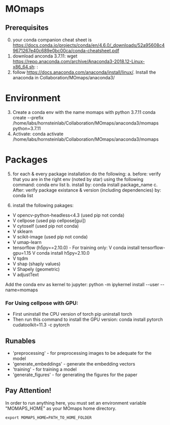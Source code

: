 # MOmaps

## Prerequisites
0. your conda companion cheat sheet is https://docs.conda.io/projects/conda/en/4.6.0/_downloads/52a95608c49671267e40c689e0bc00ca/conda-cheatsheet.pdf
1. download anconda 3.7.11: 
	wget https://repo.anaconda.com/archive/Anaconda3-2018.12-Linux-x86_64.sh: : 
2. follow https://docs.anaconda.com/anaconda/install/linux/. Install the anaconda in Collaboration/MOmaps/anaconda3/

# Environment
3. Create a conda env with the name momaps with python 3.7.11
	conda create --prefix /home/labs/hornsteinlab/Collaboration/MOmaps/anaconda3/momaps python=3.7.11
4. Activate:
conda activate /home/labs/hornsteinlab/Collaboration/MOmaps/anaconda3/momaps

# Packages
5. for each & every package installation do the following:
  a. before: verify that you are in the right env (noted by star) using the following command:
   conda env list
  b. install by: 
   conda install package_name 
  c. After: verify package existance & version (including dependencies) by:
   conda list

6. install the following pakages:
- V opencv-python-headless<4.3 (used pip not conda)
- V cellpose (used pip cellpose[gui])
- V cytoself (used pip not conda)
- V sklearn
- V scikit-image (used pip not conda)
- V umap-learn
- tensorflow (h5py==2.10.0) - For training only:
    V conda install tensorflow-gpu=1.15
    V conda install h5py=2.10.0
- V tqdm
- V shap (shaply values)
- V Shapely (geometric) 
- V adjustText

Add the conda env as kernel to jupyter:
python -m ipykernel install --user --name=momaps

### For Using cellpose with GPU:
- First uninstall the CPU version of torch
  pip uninstall torch
- Then run this command to install the GPU version:
  conda install pytorch cudatoolkit=11.3 -c pytorch

## Runables
- 'preprocessing' - for preprocessing images to be adequate for the model
- 'generate_embeddings' - generate the embedding vectors
- 'training' - for training a model
- 'generate_figures' - for generating the figures for the paper

## Pay Attention!
In order to run anything here, you must set an environment variable "MOMAPS_HOME" as your MOmaps home directory.
```
export MOMAPS_HOME=PATH_TO_HOME_FOLDER
```